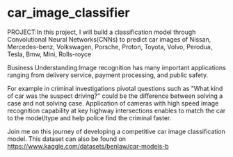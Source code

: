 # car_image_classifier
PROJECT:In this project, I will build a classification model through Convolutional Neural Networks(CNNs) to predict car images of Nissan, Mercedes-benz, Volkswagen, Porsche, Proton, Toyota, Volvo, Perodua, Tesla, Bmw, Mini, Rolls-royce

Business Understanding:Image recognition has many important applications ranging from delivery service, payment processing, and public safety.

For example in criminal investigations pivotal questions such as "What kind of car was the suspect driving?" could be the difference between solving a case and not solving case. Application of cameras with high speed image recognition capability at key highway intersections enables to match the car to the model/type and help police find the criminal faster.

Join me on this journey of developing a competitive car image classification model. This dataset can also be found on https://www.kaggle.com/datasets/benlaw/car-models-b
